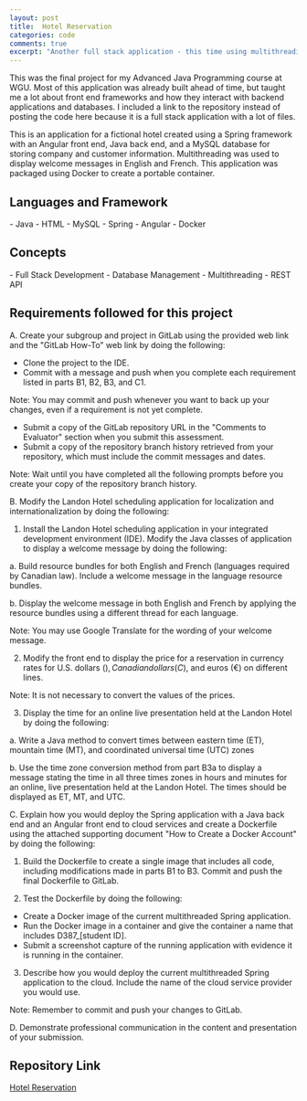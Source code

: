 ```yaml
---
layout: post
title:  Hotel Reservation
categories: code
comments: true
excerpt: "Another full stack application - this time using multithreading" 
---
```

This was the final project for my Advanced Java Programming course at WGU. Most of this application was already built ahead of time, but taught me a lot about front end frameworks and how they interact with backend applications and databases. I included a link to the repository instead of posting the code here because it is a full stack application with a lot of files. 

This is an application for a fictional hotel created using a Spring framework with an Angular front end, Java back end, and a MySQL database for storing company and customer information. Multithreading was used to display welcome messages in English and French. This application was packaged using Docker to create a portable container.

<h2>Languages and Framework</h2>
- Java
- HTML
- MySQL
- Spring
- Angular
- Docker

<h2>Concepts</h2>
- Full Stack Development
- Database Management
- Multithreading
- REST API

<h2>Requirements followed for this project</h2>

A.  Create your subgroup and project in GitLab using the provided web link and the "GitLab How-To" web link by doing the following:

  - Clone the project to the IDE.
  - Commit with a message and push when you complete each requirement listed in parts B1, B2, B3, and C1.


Note: You may commit and push whenever you want to back up your changes, even if a requirement is not yet complete.

  - Submit a copy of the GitLab repository URL in the "Comments to Evaluator" section when you submit this assessment.
  - Submit a copy of the repository branch history retrieved from your repository, which must include the commit messages and dates.

Note: Wait until you have completed all the following prompts before you create your copy of the repository branch history.

B.  Modify the Landon Hotel scheduling application for localization and internationalization by doing the following:

  1.   Install the Landon Hotel scheduling application in your integrated development environment (IDE). Modify the Java classes of application to display a welcome message by doing the   following:

   a.  Build resource bundles for both English and French (languages required by Canadian law). Include a welcome message in the language resource bundles.
   
   b.  Display the welcome message in both English and French by applying the resource bundles using a different thread for each language.

Note: You may use Google Translate for the wording of your welcome message.

  2.  Modify the front end to display the price for a reservation in currency rates for U.S. dollars ($), Canadian dollars (C$), and euros (€) on different lines.

Note: It is not necessary to convert the values of the prices.

  3.  Display the time for an online live presentation held at the Landon Hotel by doing the following:

   a.  Write a Java method to convert times between eastern time (ET), mountain time (MT), and coordinated universal time (UTC) zones
   
   b.  Use the time zone conversion method from part B3a to display a message stating the time in all three times zones in hours and minutes for an online, live presentation held at the     Landon Hotel. The times should be displayed as ET, MT, and UTC.

C.  Explain how you would deploy the Spring application with a Java back end and an Angular front end to cloud services and create a Dockerfile using the attached supporting document "How to Create a Docker Account" by doing the following:

  1.  Build the Dockerfile to create a single image that includes all code, including modifications made in parts B1 to B3. Commit and push the final Dockerfile to GitLab.

  2.  Test the Dockerfile by doing the following:

   - Create a Docker image of the current multithreaded Spring application.
   - Run the Docker image in a container and give the container a name that includes D387_[student ID].
   - Submit a screenshot capture of the running application with evidence it is running in the container.

  3.  Describe how you would deploy the current multithreaded Spring application to the cloud. Include the name of the cloud service provider you would use.

Note: Remember to commit and push your changes to GitLab.

D.  Demonstrate professional communication in the content and presentation of your submission.

<h2>Repository Link</h2>
<a href="https://github.com/tlkroll/HotelReservation" target="_blank">Hotel Reservation</a>
